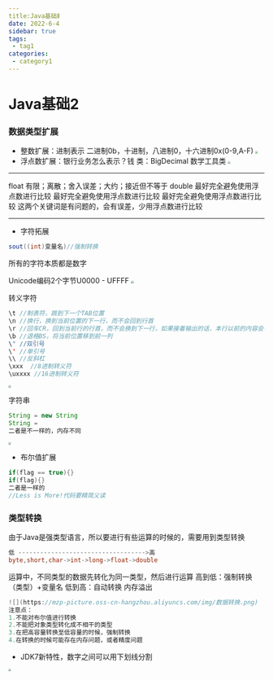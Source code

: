 ```yaml
---
title:Java基础Ⅱ
date: 2022-6-4
sidebar: true
tags:
 - tag1
categories:
 - category1
---
```

# Java基础2
### 数据类型扩展
* 整数扩展：进制表示
        二进制0b，十进制，八进制0，十六进制0x(0-9,A-F)
    <img src="https://mzp-picture.oss-cn-hangzhou.aliyuncs.com/img/整数扩展进制.png" style="zoom:33%;" />
* 浮点数扩展：银行业务怎么表示？钱
                   类：BigDecimal 数学工具类
               <img src="https://mzp-picture.oss-cn-hangzhou.aliyuncs.com/img/浮点数进阶.png" style="zoom:33%;" />
---
float 有限；离散；舍入误差；大约；接近但不等于
double
最好完全避免使用浮点数进行比较
最好完全避免使用浮点数进行比较
最好完全避免使用浮点数进行比较
这两个关键词是有问题的，会有误差，少用浮点数进行比较

---
* 字符拓展

~~~java
sout((int)变量名)//强制转换
~~~

所有的字符本质都是数字

Unicode编码2个字节U0000 - UFFFF
<img src="https://mzp-picture.oss-cn-hangzhou.aliyuncs.com/img/字符扩展.png" style="zoom:33%;" />

转义字符

~~~java
\t //制表符，跳到下一个TAB位置
\n //换行，换到当前位置的下一行，而不会回到行首
\r //回车CR，回到当前行的行首，而不会换到下一行，如果接着输出的话，本行以前的内容会被逐一覆盖
\b //退格BS，将当前位置移到前一列
\" //双引号
\' //单引号
\\ //反斜杠
\xxx  //8进制转义符
\uxxxx //16进制转义符
~~~

<img src="https://mzp-picture.oss-cn-hangzhou.aliyuncs.com/img/转义字符.png" style="zoom:33%;" />

字符串

~~~java
String = new String
String = 
二者是不一样的，内存不同
~~~

<img src="https://mzp-picture.oss-cn-hangzhou.aliyuncs.com/img/字符串扩充.png" style="zoom:33%;" />

* 布尔值扩展

~~~java
if(flag == true){}
if(flag){}
二者是一样的
//Less is More!代码要精简义读
~~~

### 类型转换
由于Java是强类型语言，所以要进行有些运算的时候的，需要用到类型转换
```java
低 ----------------------------------->高
byte,short,char->int->long->float->double
```
运算中，不同类型的数据先转化为同一类型，然后进行运算
高到低：强制转换  （类型）+变量名
低到高：自动转换
内存溢出
```java
![](https://mzp-picture.oss-cn-hangzhou.aliyuncs.com/img/数据转换.png)
注意点：
1.不能对布尔值进行转换
2.不能把对象类型转化成不相干的类型
3.在把高容量转换至低容量的时候，强制转换
4.在转换的时候可能存在内存问题，或者精度问题
```
* JDK7新特性，数字之间可以用下划线分割
<img src="https://mzp-picture.oss-cn-hangzhou.aliyuncs.com/img/转换数据的bug.png" style="zoom:33%;" />